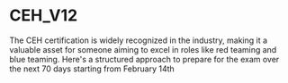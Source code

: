 # CEH_V12
The CEH certification is widely recognized in the industry, making it a valuable asset for someone aiming to excel in roles like red teaming and blue teaming. Here's a structured approach to prepare for the exam over the next 70 days starting from February 14th 
